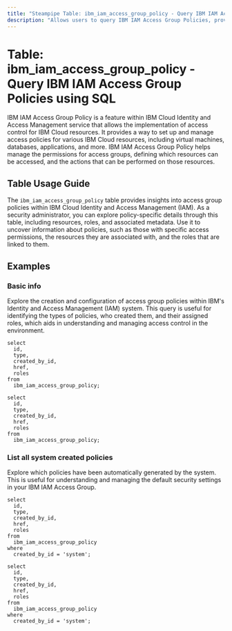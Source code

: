 ```yaml
---
title: "Steampipe Table: ibm_iam_access_group_policy - Query IBM IAM Access Group Policies using SQL"
description: "Allows users to query IBM IAM Access Group Policies, providing insights into the access control policies within IBM Cloud Identity and Access Management service."
---
```


# Table: ibm_iam_access_group_policy - Query IBM IAM Access Group Policies using SQL

IBM IAM Access Group Policy is a feature within IBM Cloud Identity and Access Management service that allows the implementation of access control for IBM Cloud resources. It provides a way to set up and manage access policies for various IBM Cloud resources, including virtual machines, databases, applications, and more. IBM IAM Access Group Policy helps manage the permissions for access groups, defining which resources can be accessed, and the actions that can be performed on those resources.

## Table Usage Guide

The `ibm_iam_access_group_policy` table provides insights into access group policies within IBM Cloud Identity and Access Management (IAM). As a security administrator, you can explore policy-specific details through this table, including resources, roles, and associated metadata. Use it to uncover information about policies, such as those with specific access permissions, the resources they are associated with, and the roles that are linked to them.

## Examples

### Basic info
Explore the creation and configuration of access group policies within IBM's Identity and Access Management (IAM) system. This query is useful for identifying the types of policies, who created them, and their assigned roles, which aids in understanding and managing access control in the environment.

```sql+postgres
select
  id,
  type,
  created_by_id,
  href,
  roles
from
  ibm_iam_access_group_policy;
```

```sql+sqlite
select
  id,
  type,
  created_by_id,
  href,
  roles
from
  ibm_iam_access_group_policy;
```

### List all system created policies
Explore which policies have been automatically generated by the system. This is useful for understanding and managing the default security settings in your IBM IAM Access Group.

```sql+postgres
select
  id,
  type,
  created_by_id,
  href,
  roles
from
  ibm_iam_access_group_policy
where
  created_by_id = 'system';
```

```sql+sqlite
select
  id,
  type,
  created_by_id,
  href,
  roles
from
  ibm_iam_access_group_policy
where
  created_by_id = 'system';
```